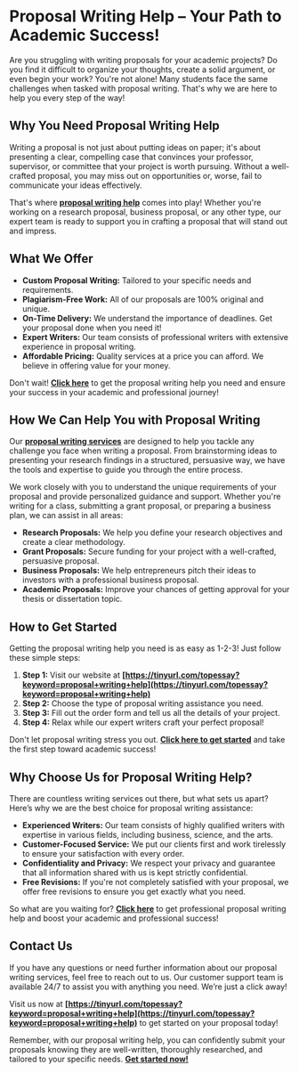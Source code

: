 # Proposal Writing Help – Your Path to Academic Success!

Are you struggling with writing proposals for your academic projects? Do you find it difficult to organize your thoughts, create a solid argument, or even begin your work? You're not alone! Many students face the same challenges when tasked with proposal writing. That's why we are here to help you every step of the way!

## Why You Need Proposal Writing Help

Writing a proposal is not just about putting ideas on paper; it's about presenting a clear, compelling case that convinces your professor, supervisor, or committee that your project is worth pursuing. Without a well-crafted proposal, you may miss out on opportunities or, worse, fail to communicate your ideas effectively.

That's where **[proposal writing help](https://tinyurl.com/topessay?keyword=proposal+writing+help)** comes into play! Whether you're working on a research proposal, business proposal, or any other type, our expert team is ready to support you in crafting a proposal that will stand out and impress.

## What We Offer

- **Custom Proposal Writing:** Tailored to your specific needs and requirements.
- **Plagiarism-Free Work:** All of our proposals are 100% original and unique.
- **On-Time Delivery:** We understand the importance of deadlines. Get your proposal done when you need it!
- **Expert Writers:** Our team consists of professional writers with extensive experience in proposal writing.
- **Affordable Pricing:** Quality services at a price you can afford. We believe in offering value for your money.

Don't wait! **[Click here](https://tinyurl.com/topessay?keyword=proposal+writing+help)** to get the proposal writing help you need and ensure your success in your academic and professional journey!

## How We Can Help You with Proposal Writing

Our **[proposal writing services](https://tinyurl.com/topessay?keyword=proposal+writing+help)** are designed to help you tackle any challenge you face when writing a proposal. From brainstorming ideas to presenting your research findings in a structured, persuasive way, we have the tools and expertise to guide you through the entire process.

We work closely with you to understand the unique requirements of your proposal and provide personalized guidance and support. Whether you're writing for a class, submitting a grant proposal, or preparing a business plan, we can assist in all areas:

- **Research Proposals:** We help you define your research objectives and create a clear methodology.
- **Grant Proposals:** Secure funding for your project with a well-crafted, persuasive proposal.
- **Business Proposals:** We help entrepreneurs pitch their ideas to investors with a professional business proposal.
- **Academic Proposals:** Improve your chances of getting approval for your thesis or dissertation topic.

## How to Get Started

Getting the proposal writing help you need is as easy as 1-2-3! Just follow these simple steps:

1. **Step 1:** Visit our website at **[https://tinyurl.com/topessay?keyword=proposal+writing+help](https://tinyurl.com/topessay?keyword=proposal+writing+help)**
2. **Step 2:** Choose the type of proposal writing assistance you need.
3. **Step 3:** Fill out the order form and tell us all the details of your project.
4. **Step 4:** Relax while our expert writers craft your perfect proposal!

Don't let proposal writing stress you out. **[Click here to get started](https://tinyurl.com/topessay?keyword=proposal+writing+help)** and take the first step toward academic success!

## Why Choose Us for Proposal Writing Help?

There are countless writing services out there, but what sets us apart? Here’s why we are the best choice for proposal writing assistance:

- **Experienced Writers:** Our team consists of highly qualified writers with expertise in various fields, including business, science, and the arts.
- **Customer-Focused Service:** We put our clients first and work tirelessly to ensure your satisfaction with every order.
- **Confidentiality and Privacy:** We respect your privacy and guarantee that all information shared with us is kept strictly confidential.
- **Free Revisions:** If you're not completely satisfied with your proposal, we offer free revisions to ensure you get exactly what you need.

So what are you waiting for? **[Click here](https://tinyurl.com/topessay?keyword=proposal+writing+help)** to get professional proposal writing help and boost your academic and professional success!

## Contact Us

If you have any questions or need further information about our proposal writing services, feel free to reach out to us. Our customer support team is available 24/7 to assist you with anything you need. We’re just a click away!

Visit us now at **[https://tinyurl.com/topessay?keyword=proposal+writing+help](https://tinyurl.com/topessay?keyword=proposal+writing+help)** to get started on your proposal today!

Remember, with our proposal writing help, you can confidently submit your proposals knowing they are well-written, thoroughly researched, and tailored to your specific needs. **[Get started now!](https://tinyurl.com/topessay?keyword=proposal+writing+help)**
